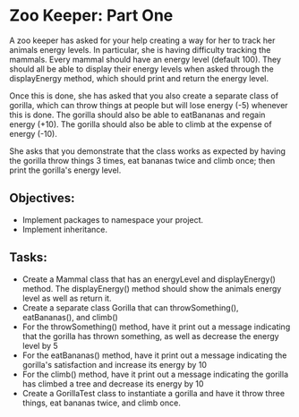 # Zoo Keeper: Part One

A zoo keeper has asked for your help creating a way for her to track her animals energy levels. In particular, she is having difficulty tracking the mammals. Every mammal should have an energy level (default 100). They should all be able to display their energy levels when asked through the displayEnergy method, which should print and return the energy level.

Once this is done, she has asked that you also create a separate class of gorilla, which can throw things at people but will lose energy (-5) whenever this is done. The gorilla should also be able to eatBananas and regain energy (+10). The gorilla should also be able to climb at the expense of energy (-10).

She asks that you demonstrate that the class works as expected by having the gorilla throw things 3 times, eat bananas twice and climb once; then print the gorilla's energy level.

## Objectives:
* Implement packages to namespace your project.
* Implement inheritance.

## Tasks:
* Create a Mammal class that has an energyLevel and displayEnergy() method. The displayEnergy() method should show the animals energy level as well as return it.
* Create a separate class Gorilla that can throwSomething(), eatBananas(), and climb()
* For the throwSomething() method, have it print out a message indicating that the gorilla has thrown something, as well as decrease the energy level by 5
* For the eatBananas() method, have it print out a message indicating the gorilla's satisfaction and increase its energy by 10
* For the climb() method, have it print out a message indicating the gorilla has climbed a tree and decrease its energy by 10
* Create a GorillaTest class to instantiate a gorilla and have it throw three things, eat bananas twice, and climb once.
